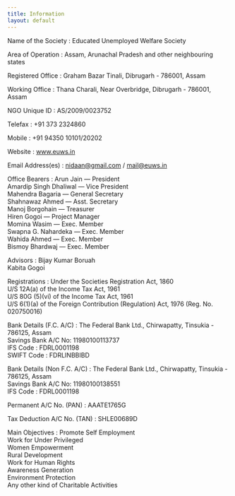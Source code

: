 ```yaml
---
title: Information
layout: default
---
```

Name of the Society
:   Educated Unemployed Welfare Society

Area of Operation
:   Assam, Arunachal Pradesh and other neighbouring states

Registered Office
:   Graham Bazar Tinali, Dibrugarh - 786001, Assam

Working Office
:   Thana Charali, Near Overbridge, Dibrugarh - 786001, Assam

NGO Unique ID
:   AS/2009/0023752

Telefax
:   +91 373 2324860

Mobile
:   +91 94350 10101/20202

Website
:   www.euws.in

Email Address(es)
:   nidaan@gmail.com / mail@euws.in

Office Bearers
:   Arun Jain — President  
    Amardip Singh Dhaliwal — Vice President  
    Mahendra Bagaria — General Secretary  
    Shahnawaz Ahmed — Asst. Secretary  
    Manoj Borgohain — Treasurer  
    Hiren Gogoi — Project Manager  
    Momina Wasim — Exec. Member  
    Swapna G. Nahardeka — Exec. Member  
    Wahida Ahmed — Exec. Member  
    Bismoy Bhardwaj — Exec. Member

Advisors
:   Bijay Kumar Boruah  
    Kabita Gogoi

Registrations
:   Under the Societies Registration Act, 1860  
    U/S 12A(a) of the Income Tax Act, 1961  
    U/S 80G (5)(vi) of the Income Tax Act, 1961  
    U/S 6(1)(a) of the Foreign Contribution (Regulation) Act, 1976 (Reg. No. 020750016)

Bank Details (F.C. A/C)
:   The Federal Bank Ltd., Chirwapatty, Tinsukia - 786125, Assam  
    Savings Bank A/C No: 11980100113737  
    IFS Code : FDRL0001198  
    SWIFT Code : FDRLINBBIBD

Bank Details (Non F.C. A/C)
:   The Federal Bank Ltd., Chirwapatty, Tinsukia - 786125, Assam  
    Savings Bank A/C No: 11980100138551  
    IFS Code : FDRL0001198

Permanent A/C No. (PAN)
:   AAATE1765G

Tax Deduction A/C No. (TAN)
:   SHLE00689D

Main Objectives
:   Promote Self Employment  
    Work for Under Privileged  
    Women Empowerment  
    Rural Development  
    Work for Human Rights  
    Awareness Generation  
    Environment Protection  
    Any other kind of Charitable Activities